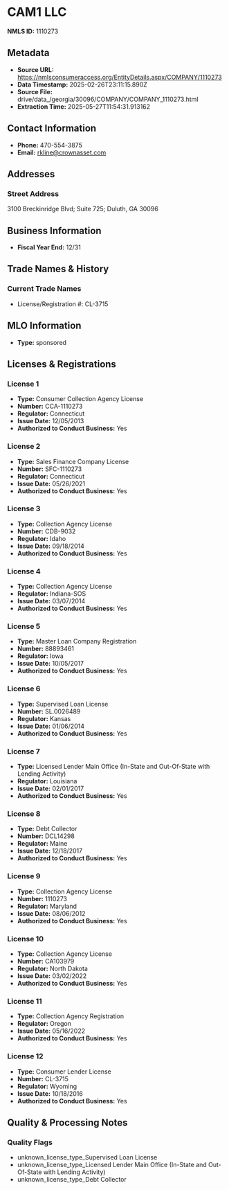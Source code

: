 # CAM1 LLC

**NMLS ID:** 1110273

## Metadata
- **Source URL:** https://nmlsconsumeraccess.org/EntityDetails.aspx/COMPANY/1110273
- **Data Timestamp:** 2025-02-26T23:11:15.890Z
- **Source File:** drive/data_/georgia/30096/COMPANY/COMPANY_1110273.html
- **Extraction Time:** 2025-05-27T11:54:31.913162

## Contact Information
- **Phone:** 470-554-3875
- **Email:** rkline@crownasset.com

## Addresses
### Street Address
3100 Breckinridge Blvd; Suite 725; Duluth, GA 30096

## Business Information
- **Fiscal Year End:** 12/31

## Trade Names & History
### Current Trade Names
- License/Registration #: CL-3715

## MLO Information
- **Type:** sponsored

## Licenses & Registrations

### License 1
- **Type:** Consumer Collection Agency License
- **Number:** CCA-1110273
- **Regulator:** Connecticut
- **Issue Date:** 12/05/2013
- **Authorized to Conduct Business:** Yes

### License 2
- **Type:** Sales Finance Company License
- **Number:** SFC-1110273
- **Regulator:** Connecticut
- **Issue Date:** 05/26/2021
- **Authorized to Conduct Business:** Yes

### License 3
- **Type:** Collection Agency License
- **Number:** CDB-9032
- **Regulator:** Idaho
- **Issue Date:** 09/18/2014
- **Authorized to Conduct Business:** Yes

### License 4
- **Type:** Collection Agency License
- **Regulator:** Indiana-SOS
- **Issue Date:** 03/07/2014
- **Authorized to Conduct Business:** Yes

### License 5
- **Type:** Master Loan Company Registration
- **Number:** 88893461
- **Regulator:** Iowa
- **Issue Date:** 10/05/2017
- **Authorized to Conduct Business:** Yes

### License 6
- **Type:** Supervised Loan License
- **Number:** SL.0026489
- **Regulator:** Kansas
- **Issue Date:** 01/06/2014
- **Authorized to Conduct Business:** Yes

### License 7
- **Type:** Licensed Lender Main Office (In-State and Out-Of-State with Lending Activity)
- **Regulator:** Louisiana
- **Issue Date:** 02/01/2017
- **Authorized to Conduct Business:** Yes

### License 8
- **Type:** Debt Collector
- **Number:** DCL14298
- **Regulator:** Maine
- **Issue Date:** 12/18/2017
- **Authorized to Conduct Business:** Yes

### License 9
- **Type:** Collection Agency License
- **Number:** 1110273
- **Regulator:** Maryland
- **Issue Date:** 08/06/2012
- **Authorized to Conduct Business:** Yes

### License 10
- **Type:** Collection Agency License
- **Number:** CA103979
- **Regulator:** North Dakota
- **Issue Date:** 03/02/2022
- **Authorized to Conduct Business:** Yes

### License 11
- **Type:** Collection Agency Registration
- **Regulator:** Oregon
- **Issue Date:** 05/16/2022
- **Authorized to Conduct Business:** Yes

### License 12
- **Type:** Consumer Lender License
- **Number:** CL-3715
- **Regulator:** Wyoming
- **Issue Date:** 10/18/2016
- **Authorized to Conduct Business:** Yes

## Quality & Processing Notes
### Quality Flags
- unknown_license_type_Supervised Loan License
- unknown_license_type_Licensed Lender Main Office (In-State and Out-Of-State with Lending Activity)
- unknown_license_type_Debt Collector
